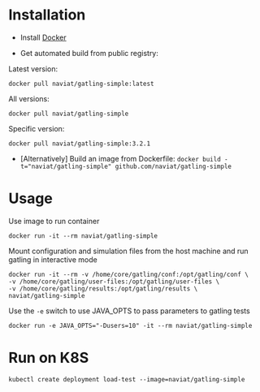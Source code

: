 
# Installation

* Install [Docker](https://www.docker.com/)

* Get automated build from public registry:

Latest version:

`docker pull naviat/gatling-simple:latest`

All versions:

`docker pull naviat/gatling-simple`

Specific version:

`docker pull naviat/gatling-simple:3.2.1`

* [Alternatively] Build an image from Dockerfile: `docker build -t="naviat/gatling-simple" github.com/naviat/gatling-simple`

# Usage

Use image to run container

```
docker run -it --rm naviat/gatling-simple
```

Mount configuration and simulation files from the host machine and run gatling in interactive mode

```
docker run -it --rm -v /home/core/gatling/conf:/opt/gatling/conf \
-v /home/core/gatling/user-files:/opt/gatling/user-files \
-v /home/core/gatling/results:/opt/gatling/results \
naviat/gatling-simple
```

Use the `-e` switch to use JAVA_OPTS to pass parameters to gatling tests

```
docker run -e JAVA_OPTS="-Dusers=10" -it --rm naviat/gatling-simple
```

# Run on K8S

`kubectl create deployment load-test --image=naviat/gatling-simple`
